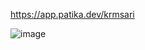 https://app.patika.dev/krmsari

![image](https://user-images.githubusercontent.com/77582858/195432238-cda802d2-8e20-412f-b0c5-370d168f3ac3.png)
  